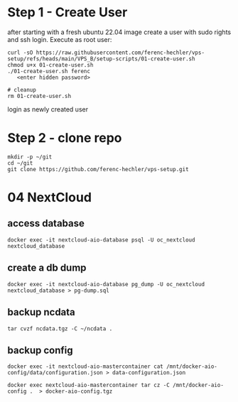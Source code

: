 # Step 1 - Create User

after starting with a fresh ubuntu 22.04 image create a user with sudo rights and ssh login.
Execute as root user:

```
curl -sO https://raw.githubusercontent.com/ferenc-hechler/vps-setup/refs/heads/main/VPS_B/setup-scripts/01-create-user.sh
chmod u+x 01-create-user.sh
./01-create-user.sh ferenc
   <enter hidden password>

# cleanup
rm 01-create-user.sh
```

login as newly created user


# Step 2 - clone repo

```
mkdir -p ~/git
cd ~/git
git clone https://github.com/ferenc-hechler/vps-setup.git
```



# 04 NextCloud

## access database

```
docker exec -it nextcloud-aio-database psql -U oc_nextcloud nextcloud_database
```

## create a db dump

```
docker exec -it nextcloud-aio-database pg_dump -U oc_nextcloud nextcloud_database > pg-dump.sql
```

## backup ncdata

```
tar cvzf ncdata.tgz -C ~/ncdata .
```

## backup config

```
docker exec -it nextcloud-aio-mastercontainer cat /mnt/docker-aio-config/data/configuration.json > data-configuration.json

docker exec nextcloud-aio-mastercontainer tar cz -C /mnt/docker-aio-config .  > docker-aio-config.tgz
```
